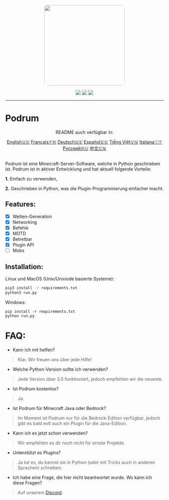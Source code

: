 <p align="center">
  <img width="256" style="border-radius:10px;" height="256" src="https://cdn.discordapp.com/attachments/576826528671858709/766767561681141790/Logo.png">


<div align="center">
    <a href="https://discord.gg/ScSsnwQ4kW"><img src="https://img.shields.io/discord/821124503185653803?style=flat-square"/></a>
    <a href="https://www.codefactor.io/repository/github/podrum/podrum"><img src="https://www.codefactor.io/repository/github/podrum/podrum/badge?style=flat-square"/></a>
    <a href="https://podrum.github.io/"><img src="https://img.shields.io/badge/website-online-orange?style=flat-square"/></a>
</div>
<hr/>

# Podrum

<p align="center">README auch verfügbar in:</p>
<div align="center">
  <a href="https://github.com/Podrum/Podrum/blob/main/README.md">English🇺🇸</a>
  <a href="https://github.com/Podrum/Podrum/blob/main/languages/README_FR.md">Français🇫🇷</a>
  <a href="https://github.com/Podrum/Podrum/blob/main/languages/README_DE.md">Deutsch🇩🇪</a>
  <a href="https://github.com/Podrum/Podrum/blob/main/languages/README_ES.md">Español🇪🇸</a>
  <a href="https://github.com/Podrum/Podrum/blob/main/languages/README_VI.md">Tiếng Việt🇻🇳</a>
  <a href="https://github.com/Podrum/Podrum/blob/main/languages/README_IT.md">Italiana🇮🇹</a>
  <a href="https://github.com/Podrum/Podrum/blob/main/languages/README_RU.md">Русский🇷🇺</a>
  <a href="https://github.com/Podrum/Podrum/blob/main/languages/README_CH.md">中文🇨🇳</a>
 </div>
<br>

Podrum ist eine Minecraft-Server-Software, welche in Python geschrieben ist. Podrum ist in aktiver Entwicklung und hat aktuell folgende Vorteile:

**1.** Einfach zu verwenden,

**2.** Geschrieben in Python, was die Plugin-Programmierung einfacher macht.

## Features:
 - [x] Welten-Generation
 - [x] Networking
 - [x] Befehle
 - [x] MOTD
 - [x] Betretbar
 - [x] Plugin API
 - [ ] Mobs 

## Installation:
Linux und MacOS (Unix/Unixiode basierte Systeme):
```sh
pip3 install -r requirements.txt
python3 run.py
```

Windows:
```batch
pip install -r requirements.txt
python run.py
```

# FAQ:
 - Kann ich mit helfen?
 > Klar. Wir freuen uns über jede Hilfe!
 - Welche Python-Version sollte ich verwenden?
 > Jede Version über 3.5 funktioniert, jedoch empfehlen wir die neueste.
 - Ist Podrum kostenlos?
 > Ja.
 - Ist Podrum für Minecraft Java oder Bedrock?
 > Im Moment ist Podrum nur für die Bedrock-Edition verfügbar, jedoch gibt es bald evtl auch ein Plugin für die Java-Edition.
 - Kann ich es jetzt schon verwenden?
 > Wir empfehlen es dir noch nicht für ernste Projekte.
 - Unterstützt es Plugins?
 > Ja tut es, du kannst sie in Python (oder mit Tricks auch in anderen Sprachen) schreiben.
 - Ich habe eine Frage, die hier nicht beantwortet wurde. Wo kann ich diese Fragen?
 > Auf unserem [Discord](https://discord.gg/ScSsnwQ4kW).

